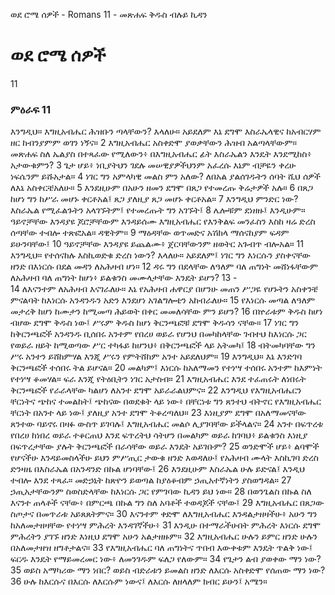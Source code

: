 ﻿
ወደ ሮሜ ሰዎች - Romans 11 - መጽሐፍ ቅዱስ ብሉይ ኪዳን
# ወደ ሮሜ ሰዎች
11
### ምዕራፍ 11
 እንግዲህ። እግዚአብሔር ሕዝቡን ጣላቸውን? እላለሁ። አይደለም እኔ ደግሞ እስራኤላዊና ከአብርሃም ዘር ከብንያምም ወገን ነኝና።
2  እግዚአብሔር አስቀድሞ ያወቃቸውን ሕዝብ አልጣላቸውም። መጽሐፍ ስለ ኤልያስ በተጻፈው የሚለውን፥ በእግዚአብሔር ፊት እስራኤልን እንዴት እንደሚከስ፥ አታውቁምን?
3  ጌታ ሆይ፥ ነቢያትህን ገደሉ መሠዊያዎችህንም አፈረሱ እኔም ብቻዬን ቀረሁ ነፍሴንም ይሹአታል።
4  ነገር ግን አምላካዊ መልስ ምን አለው? ለበአል ያልሰገዱትን ሰባት ሺህ ሰዎች ለእኔ አስቀርቼአለሁ።
5  እንደዚሁም በአሁን ዘመን ደግሞ በጸጋ የተመረጡ ቅሬታዎች አሉ።
6  በጸጋ ከሆነ ግን ከሥራ መሆኑ ቀርቶአል፤ ጸጋ ያለዚያ ጸጋ መሆኑ ቀርቶአል።
7  እንግዲህ ምንድር ነው? እስራኤል የሚፈልጉትን አላገኙትም፤ የተመረጡት ግን አገኙት፤
8  ሌሎቹም ደነዘዙ፤ እንዲሁም። ዓይኖቻቸው እንዳያዩ ጆሮቻቸውም እንዳይሰሙ እግዚአብሔር የእንቅልፍ መንፈስን እስከ ዛሬ ድረስ ሰጣቸው ተብሎ ተጽፎአል። ዳዊትም።
9  ማዕዳቸው ወጥመድና አሽክላ ማሰናከያም ፍዳም ይሁንባቸው፤
10  ዓይኖቻቸው እንዳያዩ ይጨልሙ፥ ጀርባቸውንም ዘወትር አጉብጥ ብሎአል።
11  እንግዲህ። የተሰናከሉ እስኪወድቁ ድረስ ነውን? እላለሁ። አይደለም፤ ነገር ግን እነርሱን ያስቀናቸው ዘንድ በእነርሱ በደል መዳን ለአሕዛብ ሆነ።
12  ዳሩ ግን በደላቸው ለዓለም ባለ ጠግነት መሸነፋቸውም ለአሕዛብ ባለ ጠግነት ከሆነ፥ ይልቁንስ መሙላታቸው እንዴት ይሆን?
13 -  
14  ለእናንተም ለአሕዛብ እናገራለሁ። እኔ የአሕዛብ ሐዋርያ በሆንሁ መጠን ሥጋዬ የሆኑትን አስቀንቼ ምናልባት ከእነርሱ አንዳንዱን አድን እንደሆነ አገልግሎቴን አከብራለሁ።
15  የእነርሱ መጣል ለዓለም መታረቅ ከሆነ ከሙታን ከሚመጣ ሕይወት በቀር መመለሳቸው ምን ይሆን?
16  በኵራቱም ቅዱስ ከሆነ ብሆው ደግሞ ቅዱስ ነው፤ ሥሩም ቅዱስ ከሆነ ቅርንጫፎቹ ደግሞ ቅዱሳን ናቸው።
17  ነገር ግን ከቅርንጫፎች አንዳንዱ ቢሰበሩ አንተም የበረሀ ወይራ የሆንህ በመካከላቸው ገብተህ ከእነርሱ ጋር የወይራ ዘይት ከሚወጣው ሥር ተካፋይ ከሆንህ፥ በቅርንጫፎች ላይ አትመካ፤
18  ብትመካባቸው ግን ሥሩ አንተን ይሸከምሃል እንጂ ሥሩን የምትሸከም አንተ አይደለህም።
19  እንግዲህ። እኔ እንድገባ ቅርንጫፎች ተሰበሩ ትል ይሆናል።
20  መልካም፤ እነርሱ ከአለማመን የተነሣ ተሰበሩ አንተም ከእምነት የተነሣ ቆመሃል። ፍራ እንጂ የትዕቢትን ነገር አታስብ።
21  እግዚአብሔር እንደ ተፈጠሩት ለነበሩት ቅርንጫፎች የራራላቸው ካልሆነ ለአንተ ደግሞ አይራራልህምና።
22  እንግዲህ የእግዚአብሔርን ቸርነትና ጭከና ተመልከት፤ ጭከናው በወደቁት ላይ ነው፥ በቸርነቱ ግን ጸንተህ ብትኖር የእግዚአብሔር ቸርነት በአንተ ላይ ነው፤ ያለዚያ አንተ ደግሞ ትቆረጣለህ።
23  እነዚያም ደግሞ በአለማመናቸው ጸንተው ባይኖሩ በዛፉ ውስጥ ይገባሉ፤ እግዚአብሔር መልሶ ሊያገባቸው ይችላልና።
24  አንተ በፍጥረቱ የበረሀ ከነበረ ወይራ ተቆርጠህ እንደ ፍጥረትህ ሳትሆን በመልካም ወይራ ከገባህ፥ ይልቁንስ እነዚያ በፍጥረታቸው ያሉት ቅርንጫፎች በራሳቸው ወይራ እንዴት አይገቡም?
25  ወንድሞች ሆይ፥ ልባሞች የሆናችሁ እንዳይመስላችሁ ይህን ምሥጢር ታውቁ ዘንድ እወዳለሁ፤ የአሕዛብ ሙላት እስኪገባ ድረስ ድንዛዜ በእስራኤል በአንዳንድ በኩል ሆነባቸው፤
26  እንደዚሁም እስራኤል ሁሉ ይድናል፤ እንዲህ ተብሎ እንደ ተጻፈ። መድኃኒት ከጽዮን ይወጣል ከያዕቆብም ኃጢአተኛነትን ያስወግዳል።
27  ኃጢአታቸውንም ስወስድላቸው ከእነርሱ ጋር የምገባው ኪዳን ይህ ነው።
28  በወንጌልስ በኩል ስለ እናንተ ጠላቶች ናቸው፥ በምርጫ በኩል ግን ስለ አባቶች ተወዳጆች ናቸው፤
29  እግዚአብሔር በጸጋው ስጦታና በመጥራቱ አይጸጸትምና።
30  እናንተም ቀድሞ ለእግዚአብሔር እንዳልታዘዛችሁ፥ አሁን ግን ከአለመታዘዛቸው የተነሣ ምሕረት እንዳገኛችሁ፥
31  እንዲሁ በተማራችሁበት ምሕረት እነርሱ ደግሞ ምሕረትን ያገኙ ዘንድ እነዚህ ደግሞ አሁን አልታዘዙም።
32  እግዚአብሔር ሁሉን ይምር ዘንድ ሁሉን በአለመታዘዝ ዘግቶታልና።
33  የእግዚአብሔር ባለ ጠግነትና ጥበብ እውቀቱም እንዴት ጥልቅ ነው፤ ፍርዱ እንዴት የማይመረመር ነው፥ ለመንገዱም ፍለጋ የለውም።
34  የጌታን ልብ ያወቀው ማን ነው?
35  ወይስ አማካሪው ማን ነበር? ወይስ ብድራቱን ይመልስ ዘንድ ለእርሱ አስቀድሞ የሰጠው ማን ነው?
36  ሁሉ ከእርሱና በእርሱ ለእርሱም ነውና፤ ለእርሱ ለዘላለም ክብር ይሁን፤ አሜን። 
